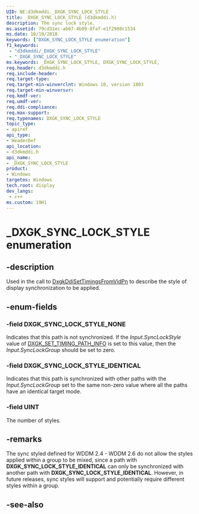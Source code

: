 ```yaml
---
UID: NE:d3dkmddi._DXGK_SYNC_LOCK_STYLE
title: _DXGK_SYNC_LOCK_STYLE (d3dkmddi.h)
description: The sync lock style.
ms.assetid: 79cd31ec-ab67-4b89-8faf-e1f2980c1534
ms.date: 10/19/2018
keywords: ["DXGK_SYNC_LOCK_STYLE enumeration"]
f1_keywords:
 - "d3dkmddi/_DXGK_SYNC_LOCK_STYLE"
 - "_DXGK_SYNC_LOCK_STYLE"
ms.keywords: _DXGK_SYNC_LOCK_STYLE, DXGK_SYNC_LOCK_STYLE,
req.header: d3dkmddi.h
req.include-header:
req.target-type:
req.target-min-winverclnt: Windows 10, version 1803
req.target-min-winversvr:
req.kmdf-ver:
req.umdf-ver:
req.ddi-compliance:
req.max-support:
req.typenames: DXGK_SYNC_LOCK_STYLE
topic_type:
- apiref
api_type:
- HeaderDef
api_location:
- d3dkmddi.h
api_name:
- _DXGK_SYNC_LOCK_STYLE
product: 
- Windows
targetos: Windows
tech.root: display
dev_langs:
 - c++
ms.custom: 19H1
---
```


# _DXGK_SYNC_LOCK_STYLE enumeration

## -description

Used in the call to [DxgkDdiSetTimingsFromVidPn](nc-d3dkmddi-dxgkddi_settimingsfromvidpn.md) to describe the style of display synchronization to be applied.

## -enum-fields

### -field DXGK_SYNC_LOCK_STYLE_NONE

Indicates that this path is not synchronized. If the *Input.SyncLockStyle* value of [DXGK_SET_TIMING_PATH_INFO](ns-d3dkmddi-_dxgk_set_timing_path_info.md) is set to this value, then the *Input.SyncLockGroup* should be set to zero.

### -field DXGK_SYNC_LOCK_STYLE_IDENTICAL

Indicates that this path is synchronized with other paths with the *Input.SyncLockGroup* set to the same non-zero value where all the paths have an identical target mode.

### -field UINT

The number of styles.

## -remarks

The sync styled defined for WDDM 2.4 - WDDM 2.6 do not allow the styles applied within a group to be mixed, since a path with **DXGK_SYNC_LOCK_STYLE_IDENTICAL** can only be synchronized with another path with **DXGK_SYNC_LOCK_STYLE_IDENTICAL**. However, in future releases, sync styles will support and potentially require different styles within a group.

## -see-also
